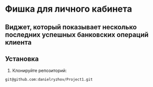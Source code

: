# Фишка для личного кабинета 

## Виджет, который показывает несколько последних успешных банковских операций клиента

## Установка
1. Клонируйте репозиторий:
```
git@github.com:danielryzhov/Project1.git
```
